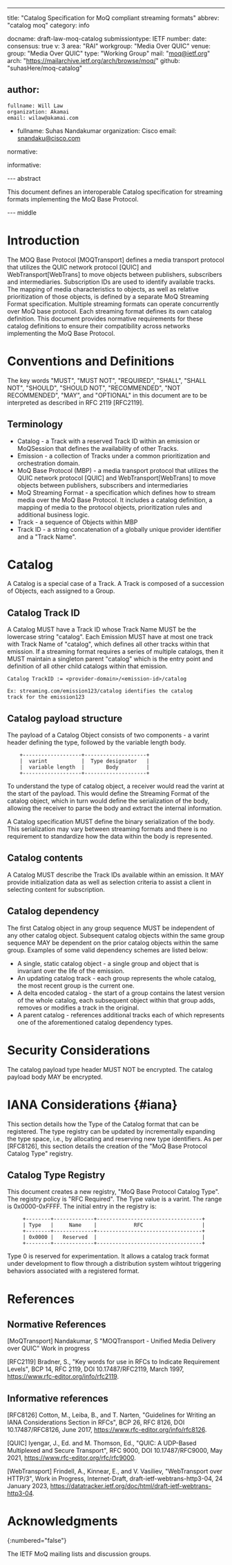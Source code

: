 ---
title: "Catalog Specification for MoQ compliant streaming formats"
abbrev: "catalog moq"
category: info

docname: draft-law-moq-catalog
submissiontype: IETF
number:
date:
consensus: true
v: 3
area: "RAI"
workgroup: "Media Over QUIC"
venue:
  group: "Media Over QUIC"
  type: "Working Group"
  mail: "moq@ietf.org"
  arch: "https://mailarchive.ietf.org/arch/browse/moq/"
  github: "suhasHere/moq-catalog"

author:
 -
    fullname: Will Law
    organization: Akamai
    email: wilaw@akamai.com
 -
    fullname: Suhas Nandakumar
    organization: Cisco
    email: snandaku@cisco.com

normative:

informative:


--- abstract

This document defines an interoperable Catalog specification for streaming formats implementing the MoQ Base Protocol.

--- middle

# Introduction

The MOQ Base Protocol [MOQTransport] defines a media transport protocol that utilizes the QUIC network protocol [QUIC] and WebTransport[WebTrans] to move objects between publishers, subscribers and intermediaries. Subscription IDs are used to identify available tracks.  The mapping of media characteristics to objects, as well as relative prioritization of those objects, is defined by a separate MoQ Streaming Format specification. Multiple streaming formats can operate concurrently over MoQ base protocol. Each streaming format defines its own catalog definition. This document provides normative requirements for these catalog definitions to ensure their compatibility across networks implementing the MoQ Base Protocol.

# Conventions and Definitions

The key words "MUST", "MUST NOT", "REQUIRED", "SHALL", "SHALL NOT", "SHOULD", "SHOULD NOT", "RECOMMENDED", "NOT RECOMMENDED", "MAY", and "OPTIONAL" in this document are to be interpreted as described in RFC 2119 [RFC2119].

## Terminology

 - Catalog - a Track with a reserved Track ID within an emission or MoQSession that defines the availability of other Tracks.
 - Emission - a collection of Tracks under a common prioritization and orchestration domain.
 - MoQ Base Protocol (MBP) - a media transport protocol that utilizes the QUIC network protocol [QUIC] and WebTransport[WebTrans] to move objects between publishers, subscribers and intermediaries
 - MoQ Streaming Format - a specification which defines how to stream media over the MoQ Base Protocol. It includes a catalog definition, a mapping of media to the protocol objects, prioritization rules and additional business logic.
 - Track - a sequence of Objects within MBP
 - Track ID - a string concatenation of a globally unique provider identifier and a "Track Name".

# Catalog

A Catalog is a special case of a Track. A Track is composed of a succession of Objects, each assigned to a Group.

## Catalog Track ID

A Catalog MUST have a Track ID whose Track Name MUST be the lowercase string "catalog". Each Emission MUST have at most one track with Track Name of "catalog", which defines all other tracks within that emission.  If a streaming format requires a series of multiple catalogs, then it MUST maintain a singleton parent "catalog" which is the entry point and definition of all other child catalogs within that emission.

~~~
Catalog TrackID := <provider-domain>/<emission-id>/catalog

Ex: streaming.com/emission123/catalog identifies the catalog
track for the emission123
~~~


## Catalog payload structure

The payload of a Catalog Object consists of two components - a varint header defining the type, followed by the variable length body.

        +-------------------+--------------------+
        |  varint           |  Type designator   |
        |  variable length  |       Body         |
        +-------------------+--------------------+

To understand the type of catalog object, a receiver would read the varint at the start of the payload. This would define the Streaming Format of the catalog object, which in turn would define the serialization of the body, allowing the receiver to parse the body and extract the internal information.

A Catalog specification MUST define the binary serialization of the body. This serialization may vary between streaming formats and there is no requirement to standardize how the data within the body is represented.

## Catalog contents

A Catalog MUST describe the Track IDs available within an emission. It MAY provide initialization data as well as selection criteria to assist a client in selecting content for subscription.

## Catalog dependency

The first Catalog object in any group sequence MUST be independent of any other catalog object. Subsequent catalog objects within the same group sequence MAY be dependent on the prior catalog objects within the same group. Examples of some valid dependency schemes are listed below:

* A single, static catalog object - a single group and object that is invariant over the life of the emission.
* An updating catalog track - each group represents the whole catalog, the most recent group is the current one.
* A  delta encoded catalog - the start of a group contains the latest version of the whole catalog, each subsequent object within that group adds, removes or modifies a track in the original.
* A parent catalog - references additional tracks each of which represents one of the aforementioned catalog dependency types. 


# Security Considerations

The catalog payload type header MUST NOT be encrypted. The catalog payload body MAY be encrypted.

# IANA Considerations {#iana}

This section details how the Type of the Catalog format that can be registered.  The type registry can be updated by incrementally expanding the type space, i.e., by allocating and reserving new type identifiers.  As per [RFC8126], this section details the creation of the "MoQ Base Protocol Catalog Type" registry.

## Catalog Type Registry

This document creates a new registry, "MoQ Base Protocol Catalog Type".  The registry policy is "RFC Required".  The Type value is a varint.  The range is 0x0000-0xFFFF. The initial entry in the registry is:

         +--------+-------------+----------------------------------+
         | Type   |     Name    |            RFC                   |
         +--------+-------------+----------------------------------+
         | 0x0000 |   Reserved  |                                  |
         +--------+-------------+----------------------------------+
         
Type 0 is reserved for experimentation. It allows a catalog track format under development to flow through a distribution system wihtout triggering behaviors associated with a registered format. 

# References

## Normative References

  [MoQTransport]   Nandakumar, S "MOQTransport - Unified Media
                   Delivery over QUIC"
              Work in progress

  [RFC2119]  Bradner, S., "Key words for use in RFCs to Indicate
             Requirement Levels", BCP 14, RFC 2119,
             DOI 10.17487/RFC2119, March 1997,
             <https://www.rfc-editor.org/info/rfc2119>.

## Informative references

  [RFC8126]  Cotton, M., Leiba, B., and T. Narten, "Guidelines for
             Writing an IANA Considerations Section in RFCs", BCP 26,
             RFC 8126, DOI 10.17487/RFC8126, June 2017,
             <https://www.rfc-editor.org/info/rfc8126>.

  [QUIC]    Iyengar, J., Ed. and M. Thomson, Ed., "QUIC: A UDP-Based Multiplexed and Secure Transport",
            RFC 9000, DOI 10.17487/RFC9000, May 2021,
            <https://www.rfc-editor.org/rfc/rfc9000>.

  [WebTransport]    Frindell, A., Kinnear, E., and V. Vasiliev, "WebTransport over HTTP/3",
                    Work in Progress, Internet-Draft, draft-ietf-webtrans-http3-04, 24 January 2023,
                    <https://datatracker.ietf.org/doc/html/draft-ietf-webtrans-http3-04>.

# Acknowledgments
{:numbered="false"}

The IETF MoQ mailing lists and discussion groups.
